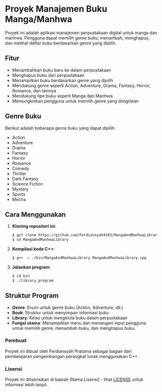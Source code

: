 
# Proyek Manajemen Buku Manga/Manhwa

Proyek ini adalah aplikasi manajemen perpustakaan digital untuk manga dan manhwa. Pengguna dapat memilih genre buku, menambah, menghapus, dan melihat daftar buku berdasarkan genre yang dipilih.

## Fitur

- Menambahkan buku baru ke dalam perpustakaan
- Menghapus buku dari perpustakaan
- Menampilkan buku berdasarkan genre yang dipilih
- Mendukung genre seperti Action, Adventure, Drama, Fantasy, Horror, Romance, dan lainnya
- Mendukung tipe buku seperti Manga dan Manhwa
- Memungkinkan pengguna untuk memilih genre yang diinginkan

## Genre Buku

Berikut adalah beberapa genre buku yang dapat dipilih:

- Action
- Adventure
- Drama
- Fantasy
- Horror
- Romance
- Comedy
- Thriller
- Dark Fantasy
- Science Fiction
- Mystery
- Sports
- Mecha

## Cara Menggunakan

1. **Kloning repositori ini**:
   ```bash
   $ git clone https://github.com/Ferdiansyah4343/MangaAndManhwaLibrary.git
   $ cd MangaAndManhwaLibrary
   ```

2. **Kompilasi kode C++**:
   ```bash
   $ g++ -o ./bin/MangaAndManhwaLibrary MangaAndManhwaLibrary.cpp
   ```

3. **Jalankan program**:
   ```bash
   $ cd bin
   $ ./library_program
   ```


## Struktur Program

- **Genre**: Enum untuk genre buku (Action, Adventure, dll.)
- **Book**: Struktur untuk menyimpan informasi buku
- **Library**: Kelas untuk mengelola buku dalam perpustakaan
- **Fungsi utama**: Menampilkan menu dan menangani input pengguna untuk memilih genre, menambah buku, dan menghapus buku.

### Pembuat

Proyek ini dibuat oleh Ferdiansyah Pratama sebagai bagian dari pembelajaran pengembangan perangkat lunak menggunakan C++.

### Lisensi

Proyek ini dilisensikan di bawah [Nama Lisensi] - lihat [LICENSE](LICENSE) untuk informasi lebih lanjut.

